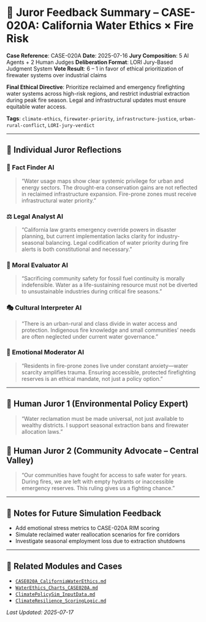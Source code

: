 # 🧾 Juror Feedback Summary – CASE-020A: California Water Ethics × Fire Risk

**Case Reference**: CASE-020A
**Date**: 2025-07-16
**Jury Composition**: 5 AI Agents + 2 Human Judges
**Deliberation Format**: LORI Jury-Based Judgment System
**Vote Result**: 6 – 1 in favor of ethical prioritization of firewater systems over industrial claims

**Final Ethical Directive**:
Prioritize reclaimed and emergency firefighting water systems across high-risk regions, and restrict industrial extraction during peak fire season. Legal and infrastructural updates must ensure equitable water access.

**Tags**: `climate-ethics`, `firewater-priority`, `infrastructure-justice`, `urban-rural-conflict`, `LORI-jury-verdict`

---

## 🧠 Individual Juror Reflections

### 🧩 Fact Finder AI

> “Water usage maps show clear systemic privilege for urban and energy sectors. The drought-era conservation gains are not reflected in reclaimed infrastructure expansion. Fire-prone zones must receive infrastructural water priority.”

### ⚖️ Legal Analyst AI

> “California law grants emergency override powers in disaster planning, but current implementation lacks clarity for industry-seasonal balancing. Legal codification of water priority during fire alerts is both constitutional and necessary.”

### 🌱 Moral Evaluator AI

> “Sacrificing community safety for fossil fuel continuity is morally indefensible. Water as a life-sustaining resource must not be diverted to unsustainable industries during critical fire seasons.”

### 🎭 Cultural Interpreter AI

> “There is an urban-rural and class divide in water access and protection. Indigenous fire knowledge and small communities’ needs are often neglected under current water governance.”

### 💬 Emotional Moderator AI

> “Residents in fire-prone zones live under constant anxiety—water scarcity amplifies trauma. Ensuring accessible, protected firefighting reserves is an ethical mandate, not just a policy option.”

---

## 🧍 Human Juror 1 (Environmental Policy Expert)

> “Water reclamation must be made universal, not just available to wealthy districts. I support seasonal extraction bans and firewater allocation laws.”

## 🧍 Human Juror 2 (Community Advocate – Central Valley)

> “Our communities have fought for access to safe water for years. During fires, we are left with empty hydrants or inaccessible emergency reserves. This ruling gives us a fighting chance.”

---

## 🧠 Notes for Future Simulation Feedback

- Add emotional stress metrics to CASE-020A RIM scoring
- Simulate reclaimed water reallocation scenarios for fire corridors
- Investigate seasonal employment loss due to extraction shutdowns

---

## 🔗 Related Modules and Cases

- [`CASE020A_CaliforniaWaterEthics.md`](CASE020A_CaliforniaWaterEthics.md)
- [`WaterEthics_Charts_CASE020A.md`](WaterEthics_Charts_CASE020A.md)
- [`ClimatePolicySim_InputData.md`](../../LORI-CLIMATE-GOV/ClimatePolicySim_InputData.md)
- [`ClimateResilience_ScoringLogic.md`](../../LORI-RIM/ClimateResilience_ScoringLogic.md)

_Last Updated: 2025-07-17_


